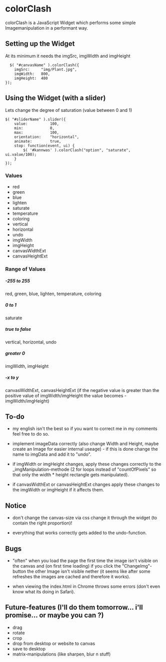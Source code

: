 colorClash
==========

colorClash is a JavaScript Widget which performs some simple Imagemanipulation in a performant way.

Setting up the Widget
---------------------
At its minimum it needs the imgSrc, imgWidth and imgHeight

	  $( "#canvasName" ).colorClash({
        imgSrc:     "img/Plant.jpg",
        imgWidth:   800,
        imgHeight:  480
    });


Using the Widget (with a slider)
--------------------------------
Lets change the degree of saturation (value between 0 and 1)
  
	$( "#sliderName" ).slider({
		value:          100,
        min:            0,
        max:            100,
		orientation:    "horizontal",
		animate:        true,
        stop: function(event, ui) {
            $( '#kannwas' ).colorClash("option", "saturate", ui.value/100);
        }
	});


### Values ###

- red
- green
- blue
- lighten
- saturate
- temperature
- coloring
- vertical
- horizontal
- undo
- imgWidth
- imgHeight
- canvasWidthExt
- canvasHeightExt

### Range of Values ###

##### -255 to 255 #####
red, green, blue, lighten, temperature, coloring

##### 0 to 1 #####
saturate

##### true to false #####
vertical, horizontal, undo

##### greater 0 #####
imgWidth, imgHeight

##### -x to y #####
canvasWidthExt, canvasHeightExt 
(if the negative value is greater than the positive value of imgWidth/imgHeight the value
becomes -imgWidth/imgHeight)


To-do
-----
- my english isn't the best so if you want to correct me in my comments feel free to 
  	do so.
		
- implement imageData correctly (also change Width and Height, maybe create an Image for
		easier internal useage) - if this is done change the name to imgData and add it to "undo".

- if imgWidth or imgHeight changes, apply these changes correctly to the 
		_imgManipulation-methode (2 for loops instead of "countOfPixels" so that only 
		the width * height rectangle gets manipulated).

- if canvasWidthExt or canvasHeightExt changes apply these changes to the imgWidth or 
		imgHeight if it affects them.


Notice
------
- don't change the canvas-size via css change it through the widget (to contain
		the right proportion)!

- everything that works correctly gets added to the undo-function.


Bugs
----
- "often" when you load the page the first time the image isn't visible on the canvas 
		and (on first time loading) if you click the "ChangeImg"-button the other Image 
		isn't visible nether (it seems like after some refreshes the images are cached 
		and therefore it works).

- when viewing the index.html in Chrome throws some errors (don't even know what its 
    doing in Safari).


Future-features (I'll do them tomorrow... i'll promise... or maybe you can ?)
-------------------------------------------------------------------------------
- drag
- rotate
- crop
- drop from desktop or website to canvas
- save to desktop
- matrix-manipulations (like sharpen, blur n stuff)